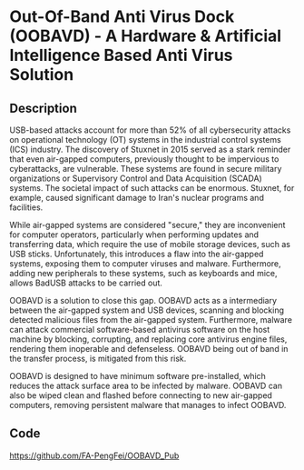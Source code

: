 # Out-Of-Band Anti Virus Dock (OOBAVD) - A Hardware & Artificial Intelligence Based Anti Virus Solution

## Description
USB-based attacks account for more than 52% of all cybersecurity attacks on operational technology (OT) systems in the industrial control systems (ICS) industry. The discovery of Stuxnet in 2015 served as a stark reminder that even air-gapped computers, previously thought to be impervious to cyberattacks, are vulnerable. These systems are found in secure military organizations or Supervisory Control and Data Acquisition (SCADA) systems. The societal impact of such attacks can be enormous. Stuxnet, for example, caused significant damage to Iran's nuclear programs and facilities.

While air-gapped systems are considered "secure," they are inconvenient for computer operators, particularly when performing updates and transferring data, which require the use of mobile storage devices, such as USB sticks. Unfortunately, this introduces a flaw into the air-gapped systems, exposing them to computer viruses and malware. Furthermore, adding new peripherals to these systems, such as keyboards and mice, allows BadUSB attacks to be carried out.

OOBAVD is a solution to close this gap. OOBAVD acts as a intermediary between the air-gapped system and USB devices, scanning and blocking detected malicious files from the air-gapped system. Furthermore, malware can attack commercial software-based antivirus software on the host machine by blocking, corrupting, and replacing core antivirus engine files, rendering them inoperable and defenseless. OOBAVD being out of band in the transfer process, is mitigated from this risk.

OOBAVD is designed to have minimum software pre-installed, which reduces the attack surface area to be infected by malware. OOBAVD can also be wiped clean and flashed before connecting to new air-gapped computers, removing persistent malware that manages to infect OOBAVD.

## Code
https://github.com/FA-PengFei/OOBAVD_Pub
